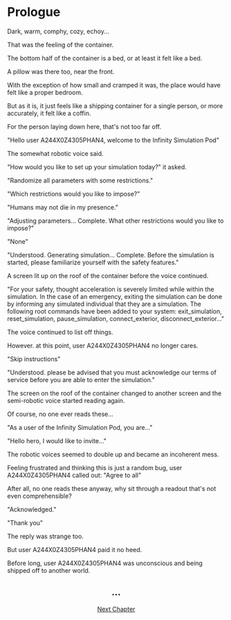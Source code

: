 # Prologue

Dark, warm, comphy, cozy, echoy... 

That was the feeling of the container.

The bottom half of the container is a bed, or at least it felt like a bed.

A pillow was there too, near the front.

With the exception of how small and cramped it was, the place would have felt like a proper bedroom. 

But as it is, it just feels like a shipping container for a single person, or more accurately, it felt like a coffin. 

For the person laying down here, that's not too far off.

"Hello user A244X0Z4305PHAN4, welcome to the Infinity Simulation Pod"

The somewhat robotic voice said.

"How would you like to set up your simulation today?" it asked.

"Randomize all parameters with some restrictions."

"Which restrictions would you like to impose?"

"Humans may not die in my presence."

"Adjusting parameters... Complete. What other restrictions would you like to impose?"

"None"

"Understood. Generating simulation... Complete. Before the simulation is started, please familiarize yourself with the safety features."

A screen lit up on the roof of the container before the voice continued.

"For your safety, thought acceleration is severely limited while within the simulation. In the case of an emergency, exiting the simulation can be done by informing any simulated individual that they are a simulation. The following root commands have been added to your system: exit_simulation, reset_simulation, pause_simulation, connect_exterior, disconnect_exterior..."

The voice continued to list off things.

However. at this point, user A244X0Z4305PHAN4 no longer cares.

"Skip instructions"

"Understood. please be advised that you must acknowledge our terms of service before you are able to enter the simulation."

The screen on the roof of the container changed to another screen and the semi-robotic voice started reading again.

Of course, no one ever reads these... 

"As a user of the Infinity Simulation Pod, you are..."

"Hello hero, I would like to invite..."

The robotic voices seemed to double up and became an incoherent mess.

Feeling frustrated and thinking this is just a random bug, user A244X0Z4305PHAN4 called out: "Agree to all"

After all, no one reads these anyway, why sit through a readout that's not even comprehensible?

"Acknowledged."

"Thank you"

The reply was strange too. 

But user A244X0Z4305PHAN4 paid it no heed. 

Before long, user A244X0Z4305PHAN4 was unconscious and being shipped off to another world.

## <center>...<center>

<center><a href="./9nyC33pA">Next Chapter</a></center>
